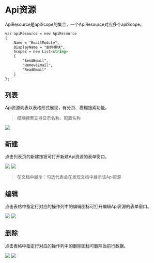 # Api资源

ApiResource是apiScope的集合，一个ApiResource对应多个apiScope。

```html
var apiResource = new ApiResource
{
	Name = "EmailModule",
	DisplayName = "邮件模块",
	Scopes = new List<string>
	{
		"SendEmail",
		"RemoveEmail",
		"ReadEmail"
	}
};
```

## 列表

Api资源列表以表格形式展现，有分页、模糊搜索功能。

> 模糊搜索支持显示名称、配置名称

![](\stack\auth\apiResource-add-button.png)

## 新建

点击列表页的新建按钮可打开新建Api资源的表单窗口。

![](\stack\auth\apiResource-add-button.png)
![](\stack\auth\apiResource-add.png)

> 在文档中展示：勾选代表会在发现文档中展示该Api资源

## 编辑

点击表格中指定行对应的操作列中的编辑图标可打开编辑Api资源的表单窗口。

![](\stack\auth\apiResource-edit-icon.png)
![](\stack\auth\apiResource-edit.png)

## 删除

点击表格中指定行对应的操作列中的删除图标可删除当前行数据。

![](\stack\auth\apiResource-remove-icon.png)
![](\stack\auth\apiResource-remove.png)
